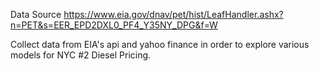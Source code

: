 Data Source
https://www.eia.gov/dnav/pet/hist/LeafHandler.ashx?n=PET&s=EER_EPD2DXL0_PF4_Y35NY_DPG&f=W


Collect data from EIA's api and yahoo finance in order to explore various models for NYC #2 Diesel Pricing.
